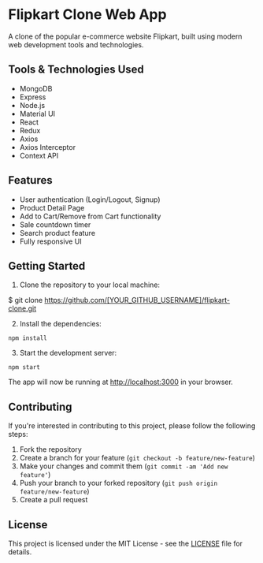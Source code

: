 # Flipkart Clone Web App
A clone of the popular e-commerce website Flipkart, built using modern web development tools and technologies.

## Tools & Technologies Used
- MongoDB
- Express
- Node.js
- Material UI
- React
- Redux
- Axios
- Axios Interceptor
- Context API

## Features
- User authentication (Login/Logout, Signup)
- Product Detail Page
- Add to Cart/Remove from Cart functionality
- Sale countdown timer
- Search product feature
- Fully responsive UI

## Getting Started

1. Clone the repository to your local machine:

$ git clone https://github.com/[YOUR_GITHUB_USERNAME]/flipkart-clone.git


2. Install the dependencies:

  ``` npm install ```


3. Start the development server:

  ``` npm start ```


The app will now be running at [http://localhost:3000](http://localhost:3000) in your browser.

## Contributing

If you're interested in contributing to this project, please follow the following steps:

1. Fork the repository
2. Create a branch for your feature (`git checkout -b feature/new-feature`)
3. Make your changes and commit them (`git commit -am 'Add new feature'`)
4. Push your branch to your forked repository (`git push origin feature/new-feature`)
5. Create a pull request

## License

This project is licensed under the MIT License - see the [LICENSE](LICENSE) file for details.


